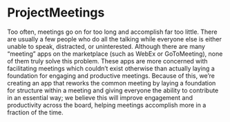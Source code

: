 # ProjectMeetings

Too often, meetings go on for too long and accomplish far too little. There are usually a few people who do all the talking while everyone else is either unable to speak, distracted, or uninterested. Although there are many “meeting” apps on the marketplace (such as WebEx or GoToMeeting), none of them truly solve this problem. These apps are more concerned with facilitating meetings which couldn’t exist otherwise than actually laying a foundation for engaging and productive meetings. Because of this, we’re creating an app that reworks the common meeting by laying a foundation for structure within a meeting and giving everyone the ability to contribute in an essential way; we believe this will improve engagement and productivity across the board, helping meetings accomplish more in a fraction of the time.
